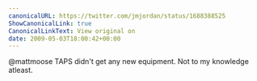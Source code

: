 ```yaml
---
canonicalURL: https://twitter.com/jmjordan/status/1688388525
ShowCanonicalLink: true
CanonicalLinkText: View original on
date: 2009-05-03T18:00:42+00:00
---
```

@mattmoose TAPS didn't get any new equipment. Not to my knowledge atleast.
